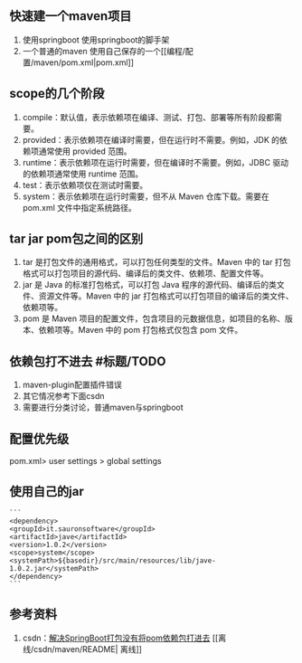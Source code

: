 ## 快速建一个maven项目
1. 使用springboot 使用springboot的脚手架
2. 一个普通的maven 使用自己保存的一个[[编程/配置/maven/pom.xml|pom.xml]]

## scope的几个阶段 
1. compile：默认值，表示依赖项在编译、测试、打包、部署等所有阶段都需要。
2. provided：表示依赖项在编译时需要，但在运行时不需要。例如，JDK 的依赖项通常使用 provided 范围。
3. runtime：表示依赖项在运行时需要，但在编译时不需要。例如，JDBC 驱动的依赖项通常使用 runtime 范围。
4. test：表示依赖项仅在测试时需要。
5. system：表示依赖项在运行时需要，但不从 Maven 仓库下载。需要在 pom.xml 文件中指定系统路径。

## tar jar pom包之间的区别
1. tar 是打包文件的通用格式，可以打包任何类型的文件。Maven 中的 tar 打包格式可以打包项目的源代码、编译后的类文件、依赖项、配置文件等。
2. jar 是 Java 的标准打包格式，可以打包 Java 程序的源代码、编译后的类文件、资源文件等。Maven 中的 jar 打包格式可以打包项目的编译后的类文件、依赖项等。
3. pom 是 Maven 项目的配置文件，包含项目的元数据信息，如项目的名称、版本、依赖项等。Maven 中的 pom 打包格式仅包含 pom 文件。

## 依赖包打不进去 #标题/TODO
1. maven-plugin配置插件错误
2. 其它情况参考下面csdn
3. 需要进行分类讨论，普通maven与springboot

## 配置优先级
pom.xml> user settings > global settings

## 使用自己的jar
    ```
    <dependency>
    <groupId>it.sauronsoftware</groupId>
    <artifactId>jave</artifactId>
    <version>1.0.2</version>
    <scope>system</scope>
    <systemPath>${basedir}/src/main/resources/lib/jave-1.0.2.jar</systemPath>
    </dependency>
    ```

## 参考资料
1. csdn：[解决SpringBoot打包没有将pom依赖包打进去](https://blog.csdn.net/MyronCham/article/details/105715760) [[离线/csdn/maven/README| 离线]]